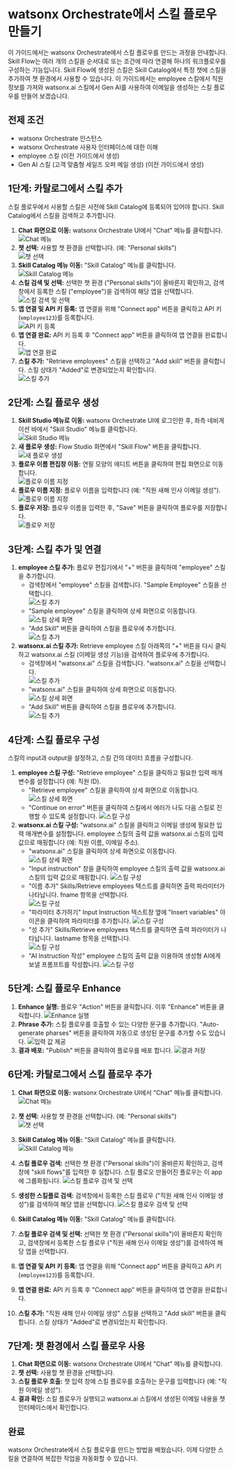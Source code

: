 # watsonx Orchestrate에서 스킬 플로우 만들기

이 가이드에서는 watsonx Orchestrate에서 스킬 플로우를 만드는 과정을 안내합니다. Skill Flow는 여러 개의 스킬을 순서대로 또는 조건에 따라 연결해 하나의 워크플로우를 구성하는 기능입니다. Skill Flow에 생성된 스킬은 Skill Catalog에서 특정 챗에 스킬을 추가하여 챗 환경에서 사용할 수 있습니다. 이 가이드에서는 employee 스킬에서 직원 정보를 가져와 watsonx.ai 스킬에서 Gen AI를 사용하여 이메일을 생성하는 스킬 플로우를 만들어 보겠습니다.

## 전제 조건

*   watsonx Orchestrate 인스턴스
*   watsonx Orchestrate 사용자 인터페이스에 대한 이해
*   employee 스킬 (이전 가이드에서 생성)
*   Gen AI 스킬 (고객 맞춤형 세일즈 오퍼 메일 생성) (이전 가이드에서 생성)

## 1단계: 카탈로그에서 스킬 추가
스킬 플로우에서 사용할 스킬은 사전에 Skill Catalog에 등록되어 있어야 합니다. Skill Catalog에서 스킬을 검색하고 추가합니다.

1.  **Chat 화면으로 이동:** watsonx Orchestrate UI에서 "Chat" 메뉴를 클릭합니다.   
    ![Chat 메뉴](images/lab01/image12.png)
2.  **챗 선택:** 사용할 챗 환경을 선택합니다. (예: "Personal skills")   
    ![챗 선택](images/lab01/image13.png)
3.  **Skill Catalog 메뉴 이동:** "Skill Catalog" 메뉴를 클릭합니다.   
    ![Skill Catalog 메뉴](images/lab01/image14.png)
4.  **스킬 검색 및 선택:** 선택한 챗 환경 ("Personal skills")이 올바른지 확인하고, 검색창에서 등록한 스킬 ("employee")을 검색하여 해당 앱을 선택합니다.   
    ![스킬 검색 및 선택](images/lab01/image15.png)
5.  **앱 연결 및 API 키 등록:** 앱 연결을 위해 "Connect app" 버튼을 클릭하고 API 키 (`employee123`)를 등록합니다.   
    ![API 키 등록](images/lab01/image16.png)
6.  **앱 연결 완료:** API 키 등록 후 "Connect app" 버튼을 클릭하여 앱 연결을 완료합니다.   
    ![앱 연결 완료](images/lab01/image17.png)
7.  **스킬 추가:** "Retrieve employees" 스킬을 선택하고 "Add skill" 버튼을 클릭합니다. 스킬 상태가 "Added"로 변경되었는지 확인합니다.   
    ![스킬 추가](images/lab01/image18.png)


## 2단계: 스킬 플로우 생성

1.  **Skill Studio 메뉴로 이동:** watsonx Orchestrate UI에 로그인한 후, 좌측 네비게이션 바에서 "Skill Studio" 메뉴를 클릭합니다.   
    ![Skill Studio 메뉴](images/lab01/image01.png)
2.  **새 플로우 생성:** Flow Studio 화면에서 "Skill Flow" 버튼을 클릭합니다.   
    ![새 플로우 생성](images/lab03/image01.png)
3. **플로우 이름 편집창 이동:** 연필 모양의 에디트 버튼을 클릭하여 편집 화면으로 이동합니다.   
    ![플로우 이름 지정](images/lab03/image02.png)
4.  **플로우 이름 지정:** 플로우 이름을 입력합니다 (예: "직원 새해 인사 이메일 생성").   
    ![플로우 이름 지정](images/lab03/image03.png)
5.  **플로우 저장:** 플로우 이름을 입력한 후, "Save" 버튼을 클릭하여 플로우를 저장합니다.   
    ![플로우 저장](images/lab03/image04.png)
    

## 3단계: 스킬 추가 및 연결

1.  **employee 스킬 추가:** 플로우 편집기에서 "+" 버튼을 클릭하여 "employee" 스킬을 추가합니다.
    * 검색창에서 "employee" 스킬을 검색합니다. "Sample Employee" 스킬을 선택합니다.    
    ![스킬 추가](images/lab03/image04.png)
    * "Sample employee" 스킬을 클릭하여 상세 화면으로 이동합니다.   
    ![스킬 상세 화면](images/lab03/image05.png)
    * "Add Skill" 버튼을 클릭하여 스킬을 플로우에 추가합니다.   
    ![스킬 추가](images/lab03/image06.png)
2.  **watsonx.ai 스킬 추가:** Retrieve employee 스킬 아래쪽의 "+" 버튼을 다시 클릭하고 watsonx.ai 스킬 (이메일 생성 기능)을 검색하여 플로우에 추가합니다.
    * 검색창에서 "watsonx.ai" 스킬을 검색합니다. "watsonx.ai" 스킬을 선택합니다.    
    ![스킬 추가](images/lab03/image07.png)
    * "watsonx.ai" 스킬을 클릭하여 상세 화면으로 이동합니다.   
    ![스킬 상세 화면](images/lab03/image08.png)
    * "Add Skill" 버튼을 클릭하여 스킬을 플로우에 추가합니다.   
    ![스킬 추가](images/lab03/image09.png)


## 4단계: 스킬 플로우 구성
스킬의 input과 output을 설정하고, 스킬 간의 데이터 흐름을 구성합니다.
1.  **employee 스킬 구성:** "Retrieve employee" 스킬을 클릭하고 필요한 입력 매개변수를 설정합니다 (예: 직원 ID).
    * "Retrieve employee" 스킬을 클릭하여 상세 화면으로 이동합니다.    
    ![스킬 상세 화면](images/lab03/image10.png)
    * "Continue on error" 버튼을 클릭하여 스킬에서 에러가 나도 다음 스킬로 진행할 수 있도록 설정합니다.
    ![스킬 구성](images/lab03/image11.png)
2.  **watsonx.ai 스킬 구성:** "watsonx.ai" 스킬을 클릭하고 이메일 생성에 필요한 입력 매개변수를 설정합니다. employee 스킬의 출력 값을 watsonx.ai 스킬의 입력 값으로 매핑합니다 (예: 직원 이름, 이메일 주소).
    * "watsonx.ai" 스킬을 클릭하여 상세 화면으로 이동합니다.   
    ![스킬 상세 화면](images/lab03/image12.png)
    * "Input instruction" 창을 클릭하여 employee 스킬의 출력 값을 watsonx.ai 스킬의 입력 값으로 매핑합니다.
    ![스킬 구성](images/lab03/image13.png)
    * "이름 추가" Skills/Retrieve employees 텍스트를 클릭하면 출력 파라미터가 나타납니다. fname 항목을 선택합니다.   
    ![스킬 구성](images/lab03/image14.png) 
    * "파라미터 추가하기" Input Instruction 텍스트창 옆에 "Insert variables" 아이콘을 클릭하여 파라미터를 추가합니다.
    ![스킬 구성](images/lab03/image15.png)
     * "성 추가" Skills/Retrieve employees 텍스트를 클릭하면 출력 파라미터가 나타납니다. lastname 항목을 선택합니다.   
    ![스킬 구성](images/lab03/image14.png)    
    * "AI Instruction 작성" employee 스킬의 출력 값을 이용하여 생성형 AI에게 보낼 프롬프트를 작성합니다.
    ![스킬 구성](images/lab03/image16.png)

## 5단계: 스킬 플로우 Enhance

1.  **Enhance 실행:** 플로우 "Action" 버튼을 클릭합니다. 이후 "Enhance" 버튼을 클릭합니다.
    ![Enhance 실행](images/lab03/image17.png)
2.  **Phrase 추가:** 스킬 플로우를 호출할 수 있는 다양한 문구를 추가합니다. "Auto-generate pharses" 버튼을 클릭하여 자동으로 생성된 문구를 추가할 수도 있습니다.
    ![입력 값 제공](images/lab03/image18.png)
3.  **결과 배포:** "Publish" 버튼을 클릭하여 플로우를 배포 합니다.
    ![결과 저장](images/lab03/image19.png)


## 6단계: 카탈로그에서 스킬 플로우 추가
1. **Chat 화면으로 이동:** watsonx Orchestrate UI에서 "Chat" 메뉴를 클릭합니다.   
    ![Chat 메뉴](images/lab01/image12.png)
2. **챗 선택:** 사용할 챗 환경을 선택합니다. (예: "Personal skills")   
    ![챗 선택](images/lab01/image13.png)
3. **Skill Catalog 메뉴 이동:** "Skill Catalog" 메뉴를 클릭합니다.   
    ![Skill Catalog 메뉴](images/lab01/image14.png)
4. **스킬 플로우 검색:** 선택한 챗 환경 ("Personal skills")이 올바른지 확인하고, 검색창에 "skill flows"를 입력한 후 실합니다. 스킬 플로오 만들어진 플로우는 이 app에 그룹화됩니다.
    ![스킬 플로우 검색 및 선택](images/lab03/image20.png)
5. **생성한 스킬플로 검색:** 검색창에서 등록한 스킬 플로우 ("직원 새해 인사 이메일 생성")를 검색하여 해당 앱을 선택합니다.
    ![스킬 플로우 검색 및 선택](images/lab03/image21.png)

1.  **Skill Catalog 메뉴 이동:** "Skill Catalog" 메뉴를 클릭합니다.
2.  **스킬 플로우 검색 및 선택:** 선택한 챗 환경 ("Personal skills")이 올바른지 확인하고, 검색창에서 등록한 스킬 플로우 ("직원 새해 인사 이메일 생성")를 검색하여 해당 앱을 선택합니다.
3.  **앱 연결 및 API 키 등록:** 앱 연결을 위해 "Connect app" 버튼을 클릭하고 API 키 (`employee123`)를 등록합니다.
4.  **앱 연결 완료:** API 키 등록 후 "Connect app" 버튼을 클릭하여 앱 연결을 완료합니다.
5.  **스킬 추가:** "직원 새해 인사 이메일 생성" 스킬을 선택하고 "Add skill" 버튼을 클릭합니다. 스킬 상태가 "Added"로 변경되었는지 확인합니다.


## 7단계: 챗 환경에서 스킬 플로우 사용

1.  **Chat 화면으로 이동:** watsonx Orchestrate UI에서 "Chat" 메뉴를 클릭합니다.
2.  **챗 선택:** 사용할 챗 환경을 선택합니다.
3.  **스킬 플로우 호출:** 챗 입력 창에 스킬 플로우를 호출하는 문구를 입력합니다 (예: "직원 이메일 생성").
4.  **결과 확인:** 스킬 플로우가 실행되고 watsonx.ai 스킬에서 생성된 이메일 내용을 챗 인터페이스에서 확인합니다.

## 완료

watsonx Orchestrate에서 스킬 플로우를 만드는 방법을 배웠습니다. 이제 다양한 스킬을 연결하여 복잡한 작업을 자동화할 수 있습니다.
